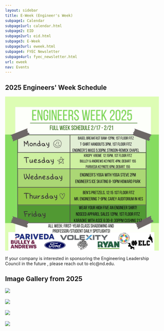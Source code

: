 ```yaml
---
layout: sidebar
title: E-Week (Engineer's Week)
subpage1: Calendar
subpage1url: calendar.html
subpage2: EID
subpage2url: eid.html
subpage3: E-Week
subpage3url: eweek.html
subpage4: FYEC Newsletter
subpage4url: fyec_newsletter.html
url: eweek
nav: Events
---
```


<h2> 2025 Engineers' Week Schedule </h2>
<div><img src="img/1.jpg" loading="lazy"></div>

<p> If your company is interested in sponsoring the Engineering Leadership Council in the future , please reach out to elc@nd.edu. </p>

<h2> Image Gallery from 2025 </h2>
<div><img src="img/eweek1.jpg" loading="lazy"></div>
<br />
<div><img src="img/eweek2.jpg" loading="lazy"></div>
<br />
<div><img src="img/eweek3.jpg" loading="lazy"></div>
<br />
<div><img src="img/eweek4.jpg" loading="lazy"></div>
